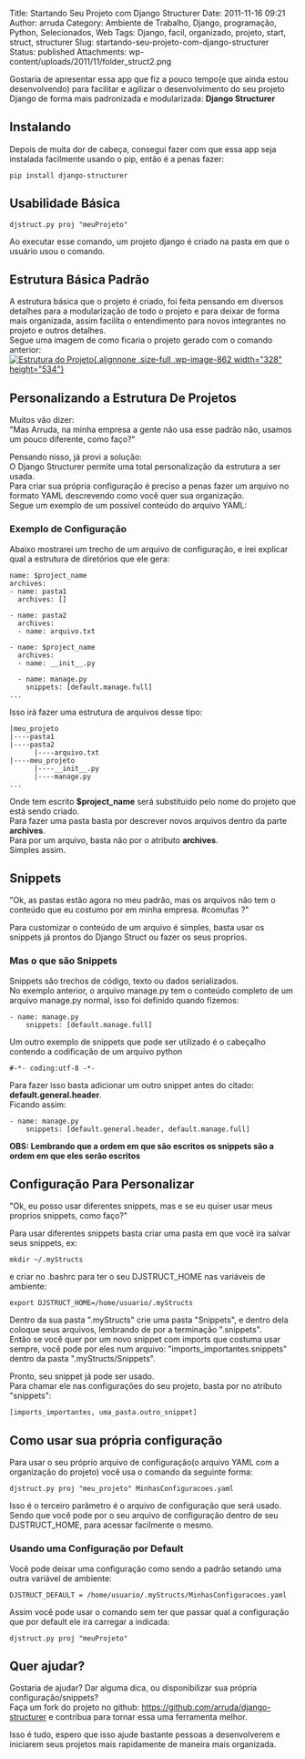 Title: Startando Seu Projeto com Django Structurer
Date: 2011-11-16 09:21
Author: arruda
Category: Ambiente de Trabalho, Django, programação, Python, Selecionados, Web
Tags: Django, facil, organizado, projeto, start, struct, structurer
Slug: startando-seu-projeto-com-django-structurer
Status: published
Attachments: wp-content/uploads/2011/11/folder_struct2.png

Gostaria de apresentar essa app que fiz a pouco tempo(e que ainda estou desenvolvendo) para facilitar e agilizar o desenvolvimento do seu projeto Django de forma mais padronizada e modularizada: **Django Structurer**

Instalando
----------

Depois de muita dor de cabeça, consegui fazer com que essa app seja instalada facilmente usando o pip, então é a penas fazer:

``` {lang="bash"}
pip install django-structurer
```

Usabilidade Básica
------------------

``` {lang="bash"}
djstruct.py proj "meuProjeto"
```

Ao executar esse comando, um projeto django é criado na pasta em que o usuário usou o comando.

Estrutura Básica Padrão
-----------------------

A estrutura básica que o projeto é criado, foi feita pensando em diversos detalhes para a modularização de todo o projeto e para deixar de forma mais organizada, assim facilita o entendimento para novos integrantes no projeto e outros detalhes.  
Segue uma imagem de como ficaria o projeto gerado com o comando anterior:  
[![Estrutura do Projeto]({static}wp-content/uploads/2011/11/folder_struct2.png "folder_struct"){.alignnone .size-full .wp-image-862 width="328" height="534"}]({static}wp-content/uploads/2011/11/folder_struct2.png)

Personalizando a Estrutura De Projetos
--------------------------------------

Muitos vão dizer:  
"Mas Arruda, na minha empresa a gente não usa esse padrão não, usamos um pouco diferente, como faço?"

Pensando nisso, já provi a solução:  
O Django Structurer permite uma total personalização da estrutura a ser usada.  
Para criar sua própria configuração é preciso a penas fazer um arquivo no formato YAML descrevendo como você quer sua organização.  
Segue um exemplo de um possível conteúdo do arquivo YAML:

### Exemplo de Configuração

Abaixo mostrarei um trecho de um arquivo de configuração, e irei explicar qual a estrutura de diretórios que ele gera:

``` {lang="bash"}
name: $project_name
archives:  
- name: pasta1
  archives: []
  
- name: pasta2
  archives:
  - name: arquivo.txt

- name: $project_name
  archives:  
  - name: __init__.py

  - name: manage.py
    snippets: [default.manage.full]
...
```

Isso irá fazer uma estrutura de arquivos desse tipo:

``` {lang="bash"}
|meu_projeto
|----pasta1
|----pasta2
      |----arquivo.txt
|----meu_projeto
      |----__init__.py
      |----manage.py
...
```

Onde tem escrito **\$project\_name** será substituído pelo nome do projeto que está sendo criado.  
Para fazer uma pasta basta por descrever novos arquivos dentro da parte **archives**.  
Para por um arquivo, basta não por o atributo **archives**.  
Simples assim.

Snippets
--------

"Ok, as pastas estão agora no meu padrão, mas os arquivos não tem o conteúdo que eu costumo por em minha empresa. \#comufas ?"

Para customizar o conteúdo de um arquivo é simples, basta usar os snippets já prontos do Django Struct ou fazer os seus proprios.

### Mas o que são Snippets

Snippets são trechos de código, texto ou dados serializados.  
No exemplo anterior, o arquivo manage.py tem o conteúdo completo de um arquivo manage.py normal, isso foi definido quando fizemos:

``` {lang="bash"}
- name: manage.py
    snippets: [default.manage.full]
```

Um outro exemplo de snippets que pode ser utilizado é o cabeçalho contendo a codificação de um arquivo python

``` {lang="bash"}
#-*- coding:utf-8 -*-
```

Para fazer isso basta adicionar um outro snippet antes do citado: **default.general.header**.  
Ficando assim:

``` {lang="bash"}
- name: manage.py
    snippets: [default.general.header, default.manage.full]
```

**OBS: Lembrando que a ordem em que são escritos os snippets são a ordem em que eles serão escritos**

Configuração Para Personalizar
------------------------------

"Ok, eu posso usar diferentes snippets, mas e se eu quiser usar meus proprios snippets, como faço?"

Para usar diferentes snippets basta criar uma pasta em que você ira salvar seus snippets, ex:

``` {lang="bash"}
mkdir ~/.myStructs
```

e criar no .bashrc para ter o seu DJSTRUCT\_HOME nas variáveis de ambiente:

``` {lang="bash"}
export DJSTRUCT_HOME=/home/usuario/.myStructs
```

Dentro da sua pasta ".myStructs" crie uma pasta "Snippets", e dentro dela coloque seus arquivos, lembrando de por a terminação ".snippets".  
Então se você quer por um novo snippet com imports que costuma usar sempre, você pode por eles num arquivo: "imports\_importantes.snippets" dentro da pasta ".myStructs/Snippets".

Pronto, seu snippet já pode ser usado.  
Para chamar ele nas configurações do seu projeto, basta por no atributo "snippets":

``` {lang="bash"}
[imports_importantes, uma_pasta.outro_snippet]
```

Como usar sua própria configuração
----------------------------------

Para usar o seu próprio arquivo de configuração(o arquivo YAML com a organização do projeto) você usa o comando da seguinte forma:

``` {lang="bash"}
djstruct.py proj "meu_projeto" MinhasConfiguracoes.yaml
```

Isso é o terceiro parâmetro é o arquivo de configuração que será usado.  
Sendo que você pode por o seu arquivo de configuração dentro de seu DJSTRUCT\_HOME, para acessar facilmente o mesmo.

### Usando uma Configuração por Default

Você pode deixar uma configuração como sendo a padrão setando uma outra variável de ambiente:

``` {lang="bash"}
DJSTRUCT_DEFAULT = /home/usuario/.myStructs/MinhasConfiguracoes.yaml
```

Assim você pode usar o comando sem ter que passar qual a configuração que por default ele ira carregar a indicada:

``` {lang="bash"}
djstruct.py proj "meuProjeto"
```

Quer ajudar?
------------

Gostaria de ajudar? Dar alguma dica, ou disponibilizar sua própria configuração/snippets?  
Faça um fork do projeto no github: <https://github.com/arruda/django-structurer> e contribua para tornar essa uma ferramenta melhor.

Isso é tudo, espero que isso ajude bastante pessoas a desenvolverem e iniciarem seus projetos mais rapidamente de maneira mais organizada.
